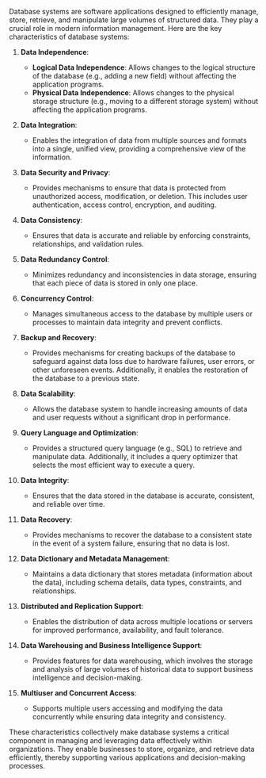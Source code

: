 Database systems are software applications designed to efficiently manage, store, retrieve, and manipulate large volumes of structured data. They play a crucial role in modern information management. Here are the key characteristics of database systems:

1. **Data Independence**:
   - **Logical Data Independence**: Allows changes to the logical structure of the database (e.g., adding a new field) without affecting the application programs.
   - **Physical Data Independence**: Allows changes to the physical storage structure (e.g., moving to a different storage system) without affecting the application programs.

2. **Data Integration**:
   - Enables the integration of data from multiple sources and formats into a single, unified view, providing a comprehensive view of the information.

3. **Data Security and Privacy**:
   - Provides mechanisms to ensure that data is protected from unauthorized access, modification, or deletion. This includes user authentication, access control, encryption, and auditing.

4. **Data Consistency**:
   - Ensures that data is accurate and reliable by enforcing constraints, relationships, and validation rules.

5. **Data Redundancy Control**:
   - Minimizes redundancy and inconsistencies in data storage, ensuring that each piece of data is stored in only one place.

6. **Concurrency Control**:
   - Manages simultaneous access to the database by multiple users or processes to maintain data integrity and prevent conflicts.

7. **Backup and Recovery**:
   - Provides mechanisms for creating backups of the database to safeguard against data loss due to hardware failures, user errors, or other unforeseen events. Additionally, it enables the restoration of the database to a previous state.

8. **Data Scalability**:
   - Allows the database system to handle increasing amounts of data and user requests without a significant drop in performance.

9. **Query Language and Optimization**:
   - Provides a structured query language (e.g., SQL) to retrieve and manipulate data. Additionally, it includes a query optimizer that selects the most efficient way to execute a query.

10. **Data Integrity**:
    - Ensures that the data stored in the database is accurate, consistent, and reliable over time.

11. **Data Recovery**:
    - Provides mechanisms to recover the database to a consistent state in the event of a system failure, ensuring that no data is lost.

12. **Data Dictionary and Metadata Management**:
    - Maintains a data dictionary that stores metadata (information about the data), including schema details, data types, constraints, and relationships.

13. **Distributed and Replication Support**:
    - Enables the distribution of data across multiple locations or servers for improved performance, availability, and fault tolerance.

14. **Data Warehousing and Business Intelligence Support**:
    - Provides features for data warehousing, which involves the storage and analysis of large volumes of historical data to support business intelligence and decision-making.

15. **Multiuser and Concurrent Access**:
    - Supports multiple users accessing and modifying the data concurrently while ensuring data integrity and consistency.

These characteristics collectively make database systems a critical component in managing and leveraging data effectively within organizations. They enable businesses to store, organize, and retrieve data efficiently, thereby supporting various applications and decision-making processes.
